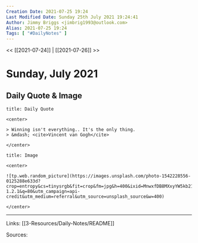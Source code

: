```yaml
---
Creation Date: 2021-07-25 19:24
Last Modified Date: Sunday 25th July 2021 19:24:41
Author: Jimmy Briggs <jimbrig1993@outlook.com>
Alias: 2021-07-25 19:24
Tags: [ "#DailyNotes" ]
---
```


<< [[2021-07-24]] | [[2021-07-26]] >>

# Sunday, July 2021

## Daily Quote & Image

```ad-quote
title: Daily Quote

<center>

> Winning isn't everything.. It's the only thing.
> &mdash; <cite>Vincent van Gogh</cite>

</center>

```

```ad-info
title: Image

<center>

![tp.web.random_picture](https://images.unsplash.com/photo-1542228556-0125288e633d?crop=entropy&cs=tinysrgb&fit=crop&fm=jpg&h=400&ixid=MnwxfDB8MXxyYW5kb218MHx8bGFuZHNjYXBlLHdhdGVyLHNwYWNlLHN1bixza3lsaW5lfHx8fHx8MTYyNzI1NTQ4Mg&ixlib=rb-1.2.1&q=80&utm_campaign=api-credit&utm_medium=referral&utm_source=unsplash_source&w=400)

</center>
```

***

Links: [[3-Resources/Daily-Notes/README]]

Sources: 
